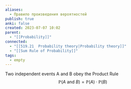 ```yaml
---
aliases:
  - Правило произведения вероятностей
publish: true
anki: false
created: 2023-07-07 10:02
parent:
  - "[[Probability]]"
connected:
  - "[[519.21  Probability theory|Probability theory]]"
  - "[[Sum Rule of Probability]]"
tags:
  - empty
---
```

Two independent events A and B obey the Product Rule
$$
\mathbb{P}(A\mathrm{~and~}B)=\mathbb{P}(A)\cdot\mathbb{P}(B)
$$



